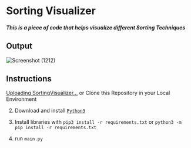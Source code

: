 # Sorting Visualizer

##### This is a piece of code that helps visualize different Sorting Techniques
## Output
![Screenshot (1212)](https://github.com/SHACHI57/SortingVisualizer/assets/118374443/55f3f1e4-3651-40ff-9838-0358a96a588d)


## Instructions
[Uploading SortingVisualizer…]() or Clone this Repository in your Local Environment

2. Download and install [`Python3`](https://www.python.org/downloads/)

3. Install libraries with `pip3 install -r requirements.txt` or `python3 -m pip install -r requirements.txt`

4. run `main.py`
